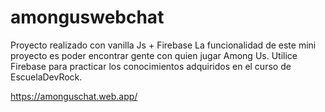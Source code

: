 # amonguswebchat
Proyecto realizado con vanilla Js + Firebase 
La funcionalidad de este mini proyecto es poder encontrar gente con quien jugar Among Us.
Utilice Firebase para practicar los conocimientos adquiridos en el curso de EscuelaDevRock.

https://amonguschat.web.app/
